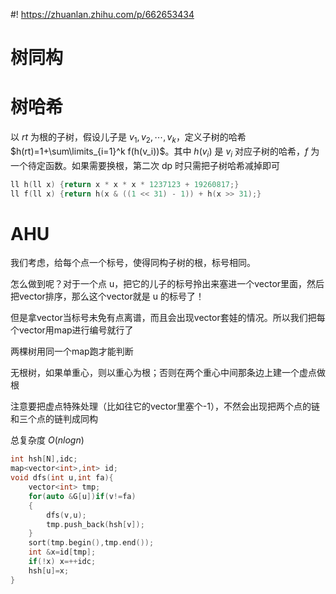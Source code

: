 #! https://zhuanlan.zhihu.com/p/662653434
# 树同构
# 树哈希
以 $rt$ 为根的子树，假设儿子是 $v_1, v_2, \cdots, v_k$，定义子树的哈希 $h(rt)=1+\sum\limits_{i=1}^k f(h(v_i))$。其中 $h(v_i)$ 是 $v_i$ 对应子树的哈希，$f$ 为一个待定函数。如果需要换根，第二次 dp 时只需把子树哈希减掉即可
```cpp
ll h(ll x) {return x * x * x * 1237123 + 19260817;}
ll f(ll x) {return h(x & ((1 << 31) - 1)) + h(x >> 31);}
```
# AHU
我们考虑，给每个点一个标号，使得同构子树的根，标号相同。

怎么做到呢？对于一个点 u，把它的儿子的标号拎出来塞进一个vector里面，然后把vector排序，那么这个vector就是 u 的标号了！

但是拿vector当标号未免有点离谱，而且会出现vector套娃的情况。所以我们把每个vector用map进行编号就行了

两棵树用同一个map跑才能判断

无根树，如果单重心，则以重心为根；否则在两个重心中间那条边上建一个虚点做根

注意要把虚点特殊处理（比如往它的vector里塞个-1），不然会出现把两个点的链和三个点的链判成同构

总复杂度 $O(nlog n)$
```cpp
int hsh[N],idc;
map<vector<int>,int> id;
void dfs(int u,int fa){
    vector<int> tmp;
    for(auto &G[u])if(v!=fa)
    {
        dfs(v,u);
        tmp.push_back(hsh[v]);
    }
    sort(tmp.begin(),tmp.end());
    int &x=id[tmp];
    if(!x) x=++idc;
    hsh[u]=x;
}
```